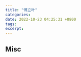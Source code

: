 ```yaml
---
title: "傅立叶"
categories: 
date: 2022-10-23 04:25:31 +0800
tags: 
excerpt: 
---
```








## Misc


